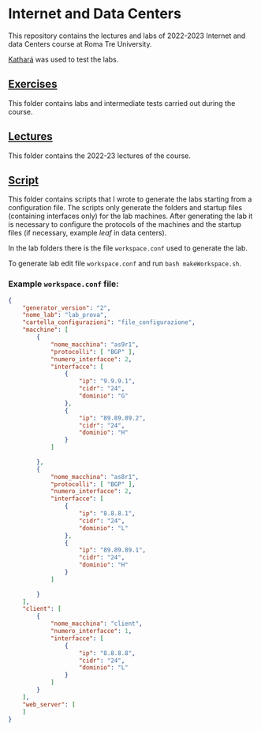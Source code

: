 # Internet and Data Centers

This repository contains the lectures and labs of 2022-2023 Internet and data Centers course at Roma Tre University.

[Kathará](https://www.kathara.org) was used to test the labs. 

## [Exercises](exercises)
This folder contains labs and intermediate tests carried out during the course. 

## [Lectures](lectures)
This folder contains the 2022-23 lectures of the course.

## [Script](script)
This folder contains scripts that I wrote to generate the labs starting from a configuration file. The scripts only generate the folders and startup files (containing interfaces only) for the lab machines. After generating the lab it is necessary to configure the protocols of the machines and the startup files (if necessary, example *leaf* in data centers).

In the lab folders there is the file `workspace.conf` used to generate the lab.

To generate lab edit file `workspace.conf` and run `bash makeWorkspace.sh`.

### Example `workspace.conf` file:
```json
{
	"generator_version": "2",
	"nome_lab": "lab_prova",
	"cartella_configurazioni": "file_configurazione",
	"macchine": [
		{
			"nome_macchina": "as9r1",
			"protocolli": [ "BGP" ],
			"numero_interfacce": 2,
			"interfacce": [
				{
					"ip": "9.9.9.1",
					"cidr": "24",
					"dominio": "G"
				},
				{
					"ip": "89.89.89.2",
					"cidr": "24",
					"dominio": "H"
				}
			]
			
		},
		{
			"nome_macchina": "as8r1",
			"protocolli": [ "BGP" ],
			"numero_interfacce": 2,
			"interfacce": [
				{
					"ip": "8.8.8.1",
					"cidr": "24",
					"dominio": "L"
				},
				{
					"ip": "89.89.89.1",
					"cidr": "24",
					"dominio": "H"
				}
			]
			
		}
	],
	"client": [
		{
			"nome_macchina": "client",
			"numero_interfacce": 1,
			"interfacce": [
				{
					"ip": "8.8.8.8",
					"cidr": "24",
					"dominio": "L"
				}
			]	
		}
	],
	"web_server": [
	]
}
```
